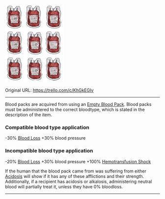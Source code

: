 ![bloodpacks.png\|200](./Blood%20Packs%20-%20Attachments/6718845db30472d958dd7bed.png)

Original URL: https://trello.com/c/KhGkEGIv

---

Blood packs are acquired from using an [Empty Blood Pack](Empty%20Blood%20Pack.md). Blood packs must be administered to the correct bloodtype, which is stated in the description of the item.

### Compatible blood type application

\-30% [Blood Loss](../Blood/Blood%20Loss.md)
\+30% blood pressure

### Incompatible blood type application

\-20% [Blood Loss](../Blood/Blood%20Loss.md)
\+30% blood pressure
\+100% [Hemotransfusion Shock](../Blood/Hemotransfusion%20Shock.md)

If the human that the blood pack came from was suffering from either [Acidosis](../Blood/Acidosis.md) will show if it has any of these afflictions and their strength. Additionally, if a recipient has acidosis or alkalosis, administering neutral blood will partially treat it, unless they have 0% bloodloss.

---

